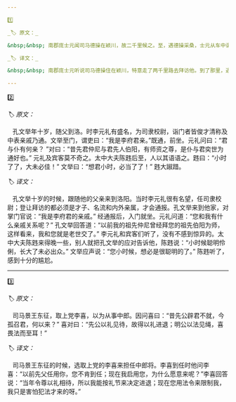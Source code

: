```yaml
---

1️⃣

_🏷️ 原文：_

&nbsp;&nbsp; 南郡庞士元闻司马德操在颖川，故二千里候之。至，遇德操采桑，士元从车中谓曰：”吾闻丈夫处世，当带金佩紫，焉有屈洪流之量，而执丝妇之事！“ 德操曰：“子且下车。子适知邪径之速，不虑失道之迷。昔伯成耦耕，不慕诸侯之荣；原宪桑枢，不易有官之宅。何有坐则华屋，行则肥马，侍女数十，然后为奇！此乃许、父所以慷慨，夷、齐所以长叹。虽有窃秦之爵，千驷之富，不足贵也。” 士元曰：“仆生出边垂，寡见大义。若不一叩洪钟、伐雷鼓，则不识其音响也。”

_🏷️ 译文：_

&nbsp;&nbsp; 南郡庞士元听说司马德操住在颖川，特意走了两千里路去拜访他。到了那里，遇上德操正在采桑叶，士元就在车里对德操说：“我听说大丈夫处世，就应该做大官，办大事，哪有压抑长江大河的流量，去做蚕妇的事！” 德操说：“您姑且下车来。您只知道走小路快，却不担心迷路。从前伯成宁愿回家种地，也不羡慕做诸侯的荣耀；原宪宁愿住在破屋里，也不愿换住达官的住宅。哪里有住就要住在豪华的宫室里，出门就必须肥马轻车，左右要有几十个婢妾侍候，然后才算是与众不同的呢！这正是隐士许由、巢父感慨的原因，也是清廉之士伯夷、叔齐长叹的来由。就算有吕不韦那样的官爵，有齐景公那样的富有，也是不值得尊敬的。”士元说：“我出生在边远偏僻的地方，很少见识到大道理。如果不叩击一下大钟、雷鼓，那就不知道它的音响啊。”

---
```


2️⃣

_🏷️ 原文：_

&nbsp;&nbsp; 孔文举年十岁，随父到洛。时李元礼有盛名，为司隶校尉，诣门者皆俊才清称及中表亲戚乃通。文举至门，谓吏曰：“我是李府君亲。”既通，前坐。元礼问曰：“君与仆有何亲？ ”对曰：“昔先君仲尼与君先人伯阳，有师资之尊，是仆与君奕世为通好也。” 元礼及宾客莫不奇之。太中大夫陈韪后至，人以其语语之。韪曰：“小时了了，大未必佳！” 文举曰：“想君小时，必当了了！” 韪大踧踖。

_🏷️ 译文：_

&nbsp;&nbsp; 孔文举十岁的时候，跟随他的父亲来到洛阳。当时李元礼很有名望，任司隶校尉；登让拜访的都必须是才子、名流和内外亲属，才会通报。孔文举来到他家，对掌门官说：“我是李府君的亲戚。” 经通报后，入门就坐。元礼问道：“您和我有什么亲戚关系呢？” 孔文举回答道：“以前我的祖先仲尼曾经拜您的祖先伯阳为师，这样看来，我和您就是老世交了。” 李元礼和宾客们听了，没有不感到惊异的。太中大夫陈韪来得晚一些，别人就把孔文举的应对告诉他，陈韪说：“小时候聪明伶俐，长大了未必出众。” 文举应声说：“您小时候，想必是很聪明的了。” 陈韪听了，感到十分的尴尬。

---

3️⃣

_🏷️ 原文：_

&nbsp;&nbsp; 司马景王东征，取上党李喜，以为从事中郎。因问喜曰：“昔先公辟君不就，今孤召君，何以来？” 喜对曰：“先公以礼见待，故得以礼进退；明公以法见绳，喜畏法而至耳！”

_🏷️ 译文：_

&nbsp;&nbsp; 司马景王东征的时候，选取上党的李喜来担任中郎将。李喜到任时他问李喜：“以前先父任用你，您不肯到任；现在我启用您，为什么愿意来呢？”李喜回答说：“当年令尊以礼相待，所以我能按礼节来决定进退；现在您用法令来限制我，我只是害怕犯法才来的呀。”
